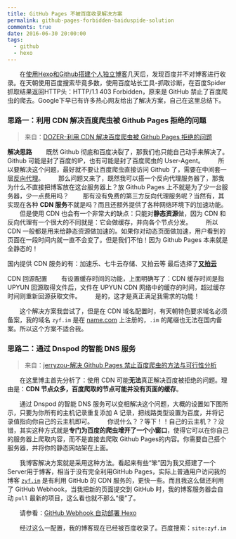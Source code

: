 ```yaml
---
title: GitHub Pages 不被百度收录解决方案
permalink: github-pages-forbidden-baiduspide-solution
comments: true
date: 2016-06-30 20:00:00
tags: 
  - github
  - hexo
---
```


&emsp;&emsp;在[使用Hexo和Github搭建个人独立博客](http://zyf.im/2016/06/24/hexo-github-blog/)几天后，发现百度并不对博客进行收录。在天朝使用百度搜索毕竟多数，使用百度站长工具-抓取诊断，在百度Spider抓取结果返回HTTP头：HTTP/1.1 403 Forbidden，原来是 GitHub 禁止了百度爬虫的爬去。Google下早已有许多热心网友给出了解决方案，自己在这里总结下。

<!-- more -->

### 思路一：利用 CDN 解决百度爬虫被 Github Pages 拒绝的问题
>来自：[DOZER-利用 CDN 解决百度爬虫被 Github Pages 拒绝的问题](http://www.dozer.cc/2015/06/github-pages-and-cdn.html)

**解决思路**
&emsp;&emsp;既然 Github 彻底和百度决裂了，那我们也只能自己动手来解决了。Github 可能是封了百度的IP，也有可能是封了百度爬虫的 User-Agent。
&emsp;&emsp;所以要解决这个问题，最好就不要让百度爬虫直接访问 Github 了，需要在中间套一层[反向代理](https://zh.wikipedia.org/wiki/%E5%8F%8D%E5%90%91%E4%BB%A3%E7%90%86)。
&emsp;&emsp;那么问题又来了，既然我可以搭一个反向代理服务器了，那我为什么不直接把博客放在这台服务器上？放 Github Pages 上不就是为了少一台服务器，少一点费用吗？
&emsp;&emsp;那有没有免费的第三方反向代理服务呢？当然有，其实现在各种 **CDN 服务**不就是吗？而且还额外提供了各种网络环境下的加速功能。
&emsp;&emsp;但是使用 CDN 也会有一个非常大的缺点：只能对**静态资源**做，因为 CDN 和反向代理有一个很大的不同就是：它会做缓存，并向各个节点分发。
&emsp;&emsp;所以 CDN 一般都是用来给静态资源做加速的。如果你对动态页面做加速，用户看到的页面在一段时间内就一直不会变了。但是我们不怕！因为 Github Pages 本来就是全静态的！

国内提供 CDN 服务的有：加速乐、七牛云存储、又拍云等
最后选择了[**又拍云**](https://www.upyun.com/index.html)

CDN 回源配置
&emsp;&emsp;有设置缓存时间的功能，上面明确写了：CDN 缓存时间是指 UPYUN 回源取得文件后，文件在 UPYUN CDN 网络中的缓存的时间，超过缓存时间则重新回源获取文件。
&emsp;&emsp;是的，这才是真正满足我需求的功能！

&emsp;&emsp;这个解决方案我尝试了，但是在 CDN 域名配置时，有天朝特色要求域名必须备案，我的域名 `zyf.im` 是在 [name.com](http://www.name.com) 上注册的，`.im` 的尾缀也无法在国内备案。所以这个方案不适合我。

### 思路二：通过 Dnspod 的智能 DNS 服务

> 来自：[jerryzou-解决 Github Pages 禁止百度爬虫的方法与可行性分析](http://jerryzou.com/posts/feasibility-of-allowing-baiduSpider-for-Github-Pages/)

&emsp;&emsp;在这里博主首先分析了：使用 CDN 可能**无法**真正解决百度被拒绝的问题。理由是：**CDN 节点众多，百度爬取的节点可能并没有页面的缓存**。

&emsp;&emsp;通过 Dnspod 的智能 DNS 服务可以变相解决这个问题，大概的设置如下图所示，只要为你所有的主机记录重复添加 A 记录，把线路类型设置为百度，并将记录值指向你自己的云主机即可。
&emsp;&emsp;你说什么？？等下！！自己的云主机？？没错，其实这种方式就是**专门为百度的爬虫增开了一个小窗口**，使得它可以在你自己的服务器上爬取内容，而不是直接去爬取 Github Pages的内容。你需要自己搭个服务器，并将你的静态网站架在上面。

&emsp;&emsp;我博客解决方案就是采用这种方法。看起来有些“笨”因为我又搭建了一个Server用于博客，相当于没有完全利用GitHub Pages，实际上普通用户访问我的博客 [`zyf.im`](http://zyf.im) 是有利用 GitHub 的 CDN 服务的，更快一些。而且我这么做还利用了 GitHub Webhook，当我把新的页面提交到 GitHub 时，我的博客服务器会自动 `pull` 最新的项目，这么看也就不那么“傻”了。

&emsp;&emsp;请参看：[GitHub Webhook 自动部署 Hexo](http://zyf.im/2016/06/30/github-webhook-example/)

&emsp;&emsp;经过这么一配置，我的博客现在已经被百度收录了。百度搜索：`site:zyf.im`
